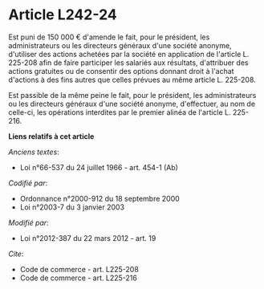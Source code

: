 # Article L242-24

Est puni de 150 000 € d'amende le fait, pour le président, les administrateurs ou les directeurs généraux d'une société
anonyme, d'utiliser des actions achetées par la société en application de l'article L. 225-208 afin de faire participer les
salariés aux résultats, d'attribuer des actions gratuites ou de consentir des options donnant droit à l'achat d'actions à des
fins autres que celles prévues au même article L. 225-208. 

Est passible de la même peine le fait, pour le président, les administrateurs ou les directeurs généraux d'une société
anonyme, d'effectuer, au nom de celle-ci, les opérations interdites par le premier alinéa de l'article L. 225-216.

**Liens relatifs à cet article**

_Anciens textes_:

  - Loi n°66-537 du 24 juillet 1966 - art. 454-1 (Ab)

_Codifié par_:

  - Ordonnance n°2000-912 du 18 septembre 2000
  - Loi n°2003-7 du 3 janvier 2003

_Modifié par_:

  - Loi n°2012-387 du 22 mars 2012 - art. 19

_Cite_:

  - Code de commerce - art. L225-208
  - Code de commerce - art. L225-216
